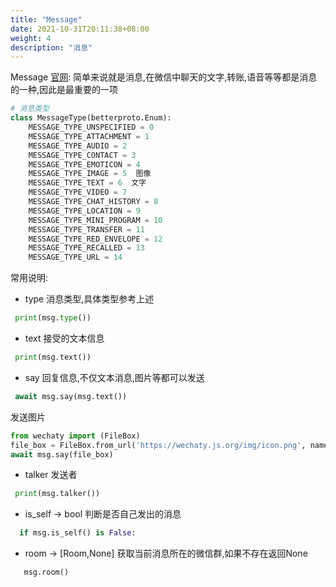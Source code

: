 ```yaml
---
title: "Message"
date: 2021-10-31T20:11:38+08:00
weight: 4
description: "消息"
---
```


Message [官网](https://wechaty.js.org/docs/api/message): 
简单来说就是消息,在微信中聊天的文字,转账,语音等等都是消息的一种,因此是最重要的一项
```python
# 消息类型
class MessageType(betterproto.Enum):
    MESSAGE_TYPE_UNSPECIFIED = 0
    MESSAGE_TYPE_ATTACHMENT = 1
    MESSAGE_TYPE_AUDIO = 2
    MESSAGE_TYPE_CONTACT = 3
    MESSAGE_TYPE_EMOTICON = 4
    MESSAGE_TYPE_IMAGE = 5  图像
    MESSAGE_TYPE_TEXT = 6  文字
    MESSAGE_TYPE_VIDEO = 7  
    MESSAGE_TYPE_CHAT_HISTORY = 8
    MESSAGE_TYPE_LOCATION = 9
    MESSAGE_TYPE_MINI_PROGRAM = 10
    MESSAGE_TYPE_TRANSFER = 11
    MESSAGE_TYPE_RED_ENVELOPE = 12
    MESSAGE_TYPE_RECALLED = 13
    MESSAGE_TYPE_URL = 14
```  

常用说明:
+ type 消息类型,具体类型参考上述
```python
 print(msg.type())
```
+ text 接受的文本信息
```python
 print(msg.text())
```
+ say 回复信息,不仅文本消息,图片等都可以发送
```python
 await msg.say(msg.text())

```
发送图片
```python
from wechaty import (FileBox)
file_box = FileBox.from_url('https://wechaty.js.org/img/icon.png', name='ding-dong.jpg')
await msg.say(file_box)
```
+ talker 发送者
```python
 print(msg.talker())
```
+ is_self -> bool 判断是否自己发出的消息
```python
  if msg.is_self() is False:
```


+ room -> [Room,None] 获取当前消息所在的微信群,如果不存在返回None
```python
   msg.room()
```

